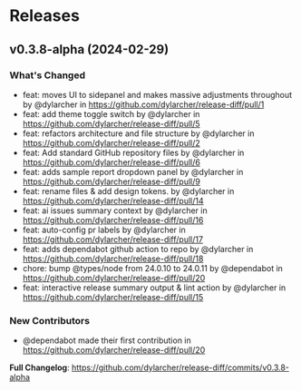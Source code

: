 # Releases

## v0.3.8-alpha (2024-02-29)

### What's Changed
* feat: moves UI to sidepanel and makes massive adjustments throughout by @dylarcher in https://github.com/dylarcher/release-diff/pull/1
* feat: add theme toggle switch by @dylarcher in https://github.com/dylarcher/release-diff/pull/5
* feat: refactors architecture and file structure by @dylarcher in https://github.com/dylarcher/release-diff/pull/2
* feat: Add standard GitHub repository files by @dylarcher in https://github.com/dylarcher/release-diff/pull/6
* feat: adds sample report dropdown panel by @dylarcher in https://github.com/dylarcher/release-diff/pull/9
* feat: rename files & add design tokens. by @dylarcher in https://github.com/dylarcher/release-diff/pull/14
* feat: ai issues summary context by @dylarcher in https://github.com/dylarcher/release-diff/pull/16
* feat: auto-config pr labels by @dylarcher in https://github.com/dylarcher/release-diff/pull/17
* feat: adds dependabot github action to repo by @dylarcher in https://github.com/dylarcher/release-diff/pull/18
* chore: bump @types/node from 24.0.10 to 24.0.11 by @dependabot in https://github.com/dylarcher/release-diff/pull/20
* feat: interactive release summary output & lint action by @dylarcher in https://github.com/dylarcher/release-diff/pull/15

### New Contributors
* @dependabot made their first contribution in https://github.com/dylarcher/release-diff/pull/20

**Full Changelog**: https://github.com/dylarcher/release-diff/commits/v0.3.8-alpha
